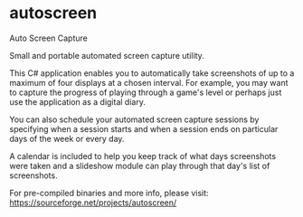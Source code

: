 # autoscreen
Auto Screen Capture

Small and portable automated screen capture utility.

This C# application enables you to automatically take
screenshots of up to a maximum of four displays at
a chosen interval. For example, you may want to capture
the progress of playing through a game's level or perhaps
just use the application as a digital diary.

You can also schedule your automated screen capture sessions by
specifying when a session starts and when a session ends on
particular days of the week or every day.

A calendar is included to help you keep track of what days
screenshots were taken and a slideshow module can play through
that day's list of screenshots.

For pre-compiled binaries and more info, please visit:
https://sourceforge.net/projects/autoscreen/

